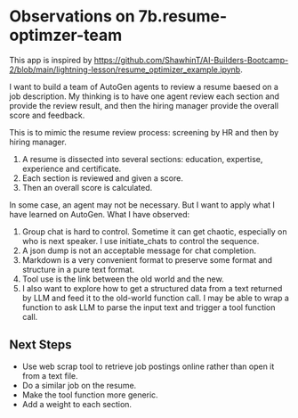 # Observations on 7b.resume-optimzer-team

This app is inspired by <https://github.com/ShawhinT/AI-Builders-Bootcamp-2/blob/main/lightning-lesson/resume_optimizer_example.ipynb>.

I want to build a team of AutoGen agents to review a resume baesed on a job description. My thinking is to have one agent review each section and provide the review result, and then the hiring manager provide the overall score and feedback.

This is to mimic the resume review process: screening by HR and then by hiring manager.

1. A resume is dissected into several sections: education, expertise, experience and certificate.
2. Each section is reviewed and given a score.
3. Then an overall score is calculated.

In some case, an agent may not be necessary. But I want to apply what I have learned on AutoGen. What I have observed:

1. Group chat is hard to control. Sometime it can get chaotic, especially on who is next speaker. I use initiate_chats to control the sequence.
2. A json dump is not an acceptable message for chat completion.
3. Markdown is a very convenient format to preserve some format and structure in a pure text format.
4. Tool use is the link between the old world and the new.
5. I also want to explore how to get a structured data from a text returned by LLM and feed it to the old-world function call. I may be able to wrap a function to ask LLM to parse the input text and trigger a tool function call.

## Next Steps

* Use web scrap tool to retrieve job postings online rather than open it from a text file.
* Do a similar job on the resume.
* Make the tool function more generic.
* Add a weight to each section.
